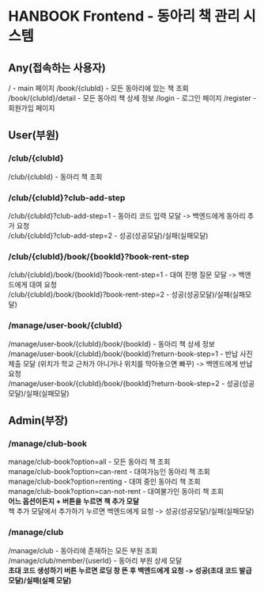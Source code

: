 # HANBOOK Frontend - 동아리 책 관리 시스템

## Any(접속하는 사용자)

/ - main 페이지
/book/{clubId} - 모든 동아리에 있는 책 조회<br>
/book/{clubId}/detail - 모든 동아리 책 상세 정보
/login - 로그인 페이지
/register - 회원가입 페이지

## User(부원)

### /club/{clubId}
/club/{clubId} - 동아리 책 조회<br>

### /club/{clubId}?club-add-step
/club/{clubId}?club-add-step=1 - 동아리 코드 입력 모달 -> 백엔드에게 동아리 추가 요청 <br>
/club/{clubId}?club-add-step=2 - 성공(성공모달)/실패(실패모달)

### /club/{clubId}/book/{bookId}?book-rent-step
/club/{clubId}/book/{bookId}?book-rent-step=1 - 대여 진행 질문 모달 -> 백엔드에게 대여 요청 <br>
/club/{clubId}/book/{bookId}?book-rent-step=2 - 성공(성공모달)/실패(실패모달)

### /manage/user-book/{clubId}
/manage/user-book/{clubId}/book/{bookId} - 동아리 책 상세 정보<br>
/manage/user-book/{clubId}/book/{bookId}?return-book-step=1 - 반납 사진 제출 모달 (위치가 학교 근처가 아니거나 위치를 막아놓으면 빠꾸) -> 백엔드에게 반납 요청<br>
/manage/user-book/{clubId}/book/{bookId}?return-book-step=2 - 성공(성공모달)/실패(실패모달)

## Admin(부장)

### /manage/club-book
manage/club-book?option=all - 모든 동아리 책 조회<br>
manage/club-book?option=can-rent - 대여가능인 동아리 책 조회<br>
manage/club-book?option=renting - 대여 중인 동아리 책 조회<br>
manage/club-book?option=can-not-rent - 대여불가인 동아리 책 조회<br>
**어느 옵션이든지 + 버튼을 누르면 책 추가 모달** <br>
책 추가 모달에서 추가하기 누르면 백엔드에게 요청 -> 성공(성공모달)/실패(실패모달)

### /manage/club
/manage/club - 동아리에 존재하는 모든 부원 조회 <br>
/manage/club/member/{userId} - 동아리 부원 상세 모달 <br>
**초대 코드 생성하기 버튼 누르면 로딩 창 뜬 후 백엔드에게 요청 -> 성공(초대 코드 발급 모달)/실패(실패 모달)**







